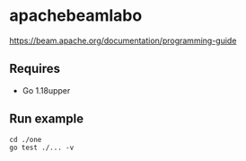 # apachebeamlabo
https://beam.apache.org/documentation/programming-guide

## Requires
- Go 1.18upper

## Run example
```
cd ./one
go test ./... -v
```
